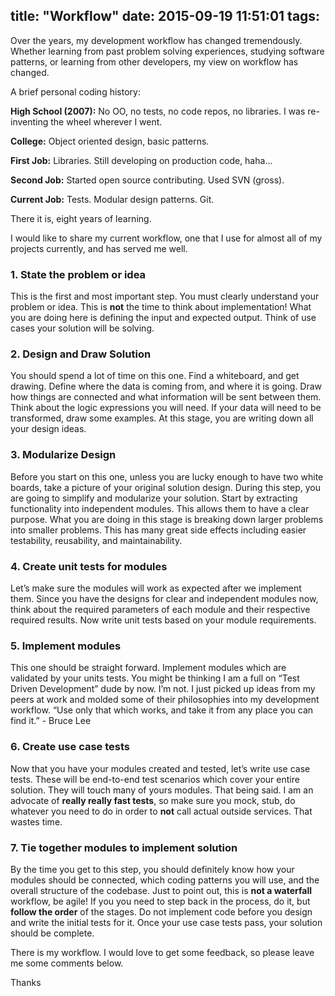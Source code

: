 title: "Workflow"
date: 2015-09-19 11:51:01
tags:
---

Over the years, my development workflow has changed tremendously. Whether learning from past problem solving experiences, studying software patterns, or learning from other developers, my view on workflow has changed.

A brief personal coding history:

**High School (2007):** No OO, no tests, no code repos, no libraries. I was re-inventing the wheel wherever I went.

**College:** Object oriented design, basic patterns.

**First Job:** Libraries. Still developing on production code, haha...

**Second Job:**  Started open source contributing. Used SVN (gross).

**Current Job:** Tests. Modular design patterns. Git.

There it is, eight years of learning.

I would like to share my current workflow, one that I use for almost all of my projects currently, and has served me well.

### 1. State the problem or idea

This is the first and most important step. You must clearly understand your problem or idea. This is **not** the time to think about implementation! What you are doing here is defining the input and expected output. Think of use cases your solution will be solving.

### 2. Design and Draw Solution

You should spend a lot of time on this one. Find a whiteboard, and get drawing. Define where the data is coming from, and where it is going. Draw how things are connected and what information will be sent between them. Think about the logic expressions you will need. If your data will need to be transformed, draw some examples. At this stage, you are writing down all your design ideas.

### 3. Modularize Design

Before you start on this one, unless you are lucky enough to have two white boards, take a picture of your original solution design. During this step, you are going to simplify and modularize your solution. Start by extracting functionality into independent modules. This allows them to have a clear purpose. What you are doing in this stage is breaking down larger problems into smaller problems. This has many great side effects including easier testability, reusability, and maintainability.

### 4. Create unit tests for modules

Let’s make sure the modules will work as expected after we implement them. Since you have the designs for clear and independent modules now, think about the required parameters of each module and their respective required results. Now write unit tests based on your module requirements.

### 5. Implement modules

This one should be straight forward. Implement modules which are validated by your units tests. You might be thinking I am a full on “Test Driven Development” dude by now. I’m not. I just picked up ideas from my peers at work and molded some of their philosophies into my development workflow. “Use only that which works, and take it from any place you can find it.” - Bruce Lee

### 6. Create use case tests

Now that you have your modules created and tested, let’s write use case tests. These will be end-to-end test scenarios which cover your entire solution. They will touch many of yours modules.  That being said. I am an advocate of **really really fast tests**, so make sure you mock, stub, do whatever you need to do in order to **not** call actual outside services. That wastes time.

### 7. Tie together modules to implement solution

By the time you get to this step, you should definitely know how your modules should be connected, which coding patterns you will use, and the overall structure of the codebase. Just to point out, this is **not a waterfall** workflow, be agile! If you you need to step back in the process, do it, but **follow the order** of the stages. Do not implement code before you design and write the initial tests for it. Once your use case tests pass, your solution should be complete.

There is my workflow. I would love to get some feedback, so please leave me some comments below.

Thanks

